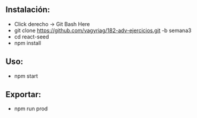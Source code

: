## Instalación:
* Click derecho -> Git Bash Here
* git clone https://github.com/vagyriag/182-adv-ejercicios.git -b semana3
* cd react-seed
* npm install

## Uso:
* npm start

## Exportar:
* npm run prod